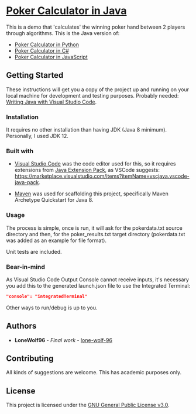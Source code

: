 # [Poker Calculator in Java](https://github.com/lone-wolf-96/poker-calculator-java/)

This is a demo that 'calculates' the winning poker hand between 2 players through algorithms.
This is the Java version of:

* [Poker Calculator in Python](https://github.com/lone-wolf-96/poker-calculator-python/)
* [Poker Calculator in C#](https://github.com/lone-wolf-96/poker-calculator-csharp/)
* [Poker Calculator in JavaScript](https://github.com/lone-wolf-96/poker-calculator-js/)

## Getting Started

These instructions will get you a copy of the project up and running on your local machine for development and testing purposes.
Probably needed: [Writing Java with Visual Studio Code](https://code.visualstudio.com/docs/java/java-tutorial).

### Installation

It requires no other installation than having JDK (Java 8 minimum). Personally, I used JDK 12.

### Built with

* [Visual Studio Code](https://code.visualstudio.com/) was the code editor used for this, so it requires extensions from [Java Extension Pack](https://code.visualstudio.com/docs/languages/java), as VSCode suggests: <https://marketplace.visualstudio.com/items?itemName=vscjava.vscode-java-pack>.

* [Maven](https://maven.apache.org/) was used for scaffolding this project, specifically Maven Archetype Quickstart for Java 8.

### Usage

The process is simple, once is run, it will ask for the pokerdata.txt source directory and then, for the poker_results.txt target directory (pokerdata.txt was added as an example for file format).

Unit tests are included.

### Bear-in-mind

As Visual Studio Code Output Console cannot receive inputs, it's necessary you add this to the generated launch.json file to use the Integrated Terminal:

```json
"console": "integratedTerminal"
```

Other ways to run/debug is up to you.

## Authors

* **LoneWolf96** - *Final work* - [lone-wolf-96](https://github.com/lone-wolf-96/)

## Contributing

All kinds of suggestions are welcome. This has academic purposes only.

## License

This project is licensed under the [GNU General Public License v3.0](https://choosealicense.com/licenses/gpl-3.0/).
